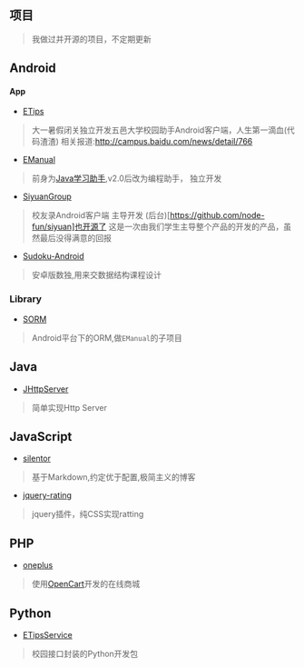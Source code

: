 项目
---
> 我做过并开源的项目，不定期更新


Android
-------

#### App

* [ETips](http://etips.github.io/) 
>大一暑假闭关独立开发五邑大学校园助手Android客户端，人生第一滴血(代码渣渣)
>相关报道:http://campus.baidu.com/news/detail/766

* [EManual](http://www.iemanual.com/)
>前身为[Java学习助手](http://emanual.github.io/),v2.0后改为编程助手， 独立开发

* [SiyuanGroup](https://github.com/Jayin/SiyuanGroup)
> 校友录Android客户端 主导开发
> (后台)[https://github.com/node-fun/siyuan]也开源了
> 这是一次由我们学生主导整个产品的开发的产品，虽然最后没得满意的回报

* [Sudoku-Android](https://github.com/Jayin/Sudoku-Android)
> 安卓版数独,用来交数据结构课程设计

### Library

* [SORM](https://github.com/Jayin/SORM)
> Android平台下的ORM,做`EManual`的子项目


Java
---- 

* [JHttpServer](https://github.com/Jayin/JHttpServer)   
> 简单实现Http Server


JavaScript
---------

* [silentor](https://github.com/Jayin/silentor)  
> 基于Markdown,约定优于配置,极简主义的博客

* [jquery-rating](https://github.com/Jayin/jquery-rating)  
> jquery插件，纯CSS实现ratting

PHP
---

* [oneplus](https://github.com/Jayin/oneplus)  
> 使用[OpenCart](https://github.com/opencart/opencart)开发的在线商城

Python 
------

* [ETipsService](https://github.com/Jayin/ETipsService)    
> 校园接口封装的Python开发包





